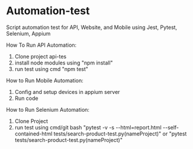 # Automation-test
Script automation test for API, Website, and Mobile using Jest, Pytest, Selenium, Appium

How To Run API Automation:
1. Clone project api-tes
2. install node modules using "npm install"
3. run test using cmd "npm test"

How to Run Mobile Automation:
1. Config and setup devices in appium server
2. Run code

How to Run Selenium Automation:
1. Clone Project
2. run test using cmd/git bash "pytest -v -s --html=report.html --self-contained-html tests/search-product-test.py(nameProject)" or "pytest tests/search-product-test.py(nameProject)" 
